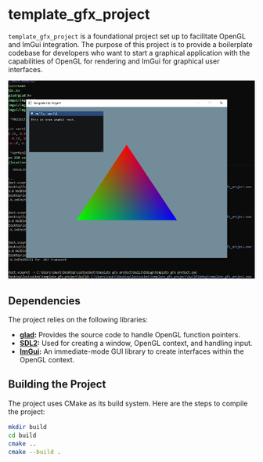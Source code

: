 # template_gfx_project

`template_gfx_project` is a foundational project set up to facilitate OpenGL and ImGui integration. The purpose of this project is to provide a boilerplate codebase for developers who want to start a graphical application with the capabilities of OpenGL for rendering and ImGui for graphical user interfaces.

![Project Image](./github/picture.PNG)

## Dependencies

The project relies on the following libraries:

- **[glad](https://glad.dav1d.de/):** Provides the source code to handle OpenGL function pointers.
- **[SDL2](https://github.com/libsdl-org/SDL):** Used for creating a window, OpenGL context, and handling input.
- **[ImGui](https://github.com/ocornut/imgui):** An immediate-mode GUI library to create interfaces within the OpenGL context.

## Building the Project

The project uses CMake as its build system. Here are the steps to compile the project:
```sh
mkdir build
cd build
cmake ..
cmake --build .
```